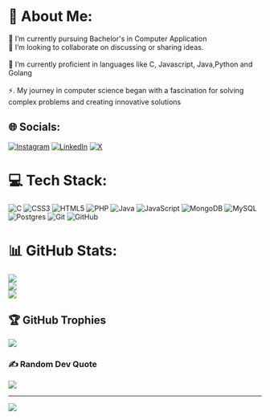 # 💫 About Me:
🔭 I’m currently pursuing Bachelor's in Computer Application<br>👯 I’m looking to collaborate on discussing or sharing ideas.<br><br>🌱 I’m currently proficient in languages like C, Javascript, Java,Python and Golang<br><br>⚡. My journey in computer science began with a fascination for solving complex problems and creating innovative solutions


## 🌐 Socials:
[![Instagram](https://img.shields.io/badge/Instagram-%23E4405F.svg?logo=Instagram&logoColor=white)](https://instagram.com/sagarmalasiii) [![LinkedIn](https://img.shields.io/badge/LinkedIn-%230077B5.svg?logo=linkedin&logoColor=white)](https://linkedin.com/in/sagarmalasiii) [![X](https://img.shields.io/badge/X-black.svg?logo=X&logoColor=white)](https://x.com/sagarmalasiii) 

# 💻 Tech Stack:
![C](https://img.shields.io/badge/c-%2300599C.svg?style=for-the-badge&logo=c&logoColor=white) ![CSS3](https://img.shields.io/badge/css3-%231572B6.svg?style=for-the-badge&logo=css3&logoColor=white) ![HTML5](https://img.shields.io/badge/html5-%23E34F26.svg?style=for-the-badge&logo=html5&logoColor=white) ![PHP](https://img.shields.io/badge/php-%23777BB4.svg?style=for-the-badge&logo=php&logoColor=white) ![Java](https://img.shields.io/badge/java-%23ED8B00.svg?style=for-the-badge&logo=openjdk&logoColor=white) ![JavaScript](https://img.shields.io/badge/javascript-%23323330.svg?style=for-the-badge&logo=javascript&logoColor=%23F7DF1E) ![MongoDB](https://img.shields.io/badge/MongoDB-%234ea94b.svg?style=for-the-badge&logo=mongodb&logoColor=white) ![MySQL](https://img.shields.io/badge/mysql-4479A1.svg?style=for-the-badge&logo=mysql&logoColor=white) ![Postgres](https://img.shields.io/badge/postgres-%23316192.svg?style=for-the-badge&logo=postgresql&logoColor=white) ![Git](https://img.shields.io/badge/git-%23F05033.svg?style=for-the-badge&logo=git&logoColor=white) ![GitHub](https://img.shields.io/badge/github-%23121011.svg?style=for-the-badge&logo=github&logoColor=white)
# 📊 GitHub Stats:
![](https://github-readme-stats.vercel.app/api?username=sagarmalasiii&theme=dark&hide_border=false&include_all_commits=false&count_private=false)<br/>
![](https://github-readme-streak-stats.herokuapp.com/?user=sagarmalasiii&theme=dark&hide_border=false)<br/>
![](https://github-readme-stats.vercel.app/api/top-langs/?username=sagarmalasiii&theme=dark&hide_border=false&include_all_commits=false&count_private=false&layout=compact)

## 🏆 GitHub Trophies
![](https://github-profile-trophy.vercel.app/?username=sagarmalasiii&theme=radical&no-frame=false&no-bg=true&margin-w=4)

### ✍️ Random Dev Quote
![](https://quotes-github-readme.vercel.app/api?type=horizontal&theme=radical)

---
[![](https://visitcount.itsvg.in/api?id=sagarmalasiii&icon=0&color=0)](https://visitcount.itsvg.in)

<!-- Proudly created with GPRM ( https://gprm.itsvg.in ) -->
